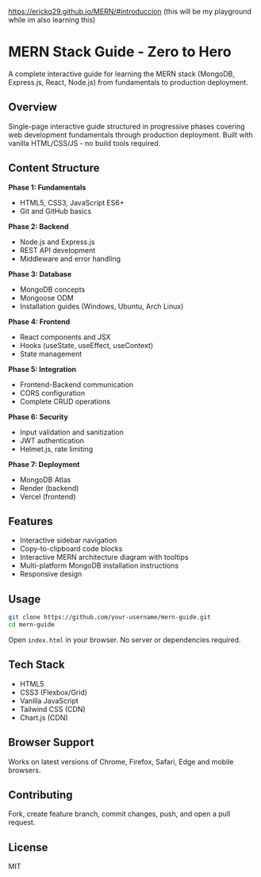 https://erickq29.github.io/MERN/#introduccion
(this will be my playground while im also learning this)

# MERN Stack Guide - Zero to Hero

A complete interactive guide for learning the MERN stack (MongoDB, Express.js, React, Node.js) from fundamentals to production deployment.

## Overview

Single-page interactive guide structured in progressive phases covering web development fundamentals through production deployment. Built with vanilla HTML/CSS/JS - no build tools required.

## Content Structure

**Phase 1: Fundamentals**
- HTML5, CSS3, JavaScript ES6+
- Git and GitHub basics

**Phase 2: Backend**
- Node.js and Express.js
- REST API development
- Middleware and error handling

**Phase 3: Database**
- MongoDB concepts
- Mongoose ODM
- Installation guides (Windows, Ubuntu, Arch Linux)

**Phase 4: Frontend**
- React components and JSX
- Hooks (useState, useEffect, useContext)
- State management

**Phase 5: Integration**
- Frontend-Backend communication
- CORS configuration
- Complete CRUD operations

**Phase 6: Security**
- Input validation and sanitization
- JWT authentication
- Helmet.js, rate limiting

**Phase 7: Deployment**
- MongoDB Atlas
- Render (backend)
- Vercel (frontend)

## Features

- Interactive sidebar navigation
- Copy-to-clipboard code blocks
- Interactive MERN architecture diagram with tooltips
- Multi-platform MongoDB installation instructions
- Responsive design

## Usage

```bash
git clone https://github.com/your-username/mern-guide.git
cd mern-guide
```

Open `index.html` in your browser. No server or dependencies required.

## Tech Stack

- HTML5
- CSS3 (Flexbox/Grid)
- Vanilla JavaScript
- Tailwind CSS (CDN)
- Chart.js (CDN)

## Browser Support

Works on latest versions of Chrome, Firefox, Safari, Edge and mobile browsers.

## Contributing

Fork, create feature branch, commit changes, push, and open a pull request.

## License

MIT
